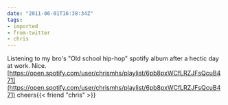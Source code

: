 ```yaml
---
date: "2011-06-01T16:38:34Z"
tags:
- imported
- from-twitter
- chris
---
```

Listening to my bro's "Old school hip-hop" spotify album after a hectic day at work. Nice. [https://open.spotify.com/user/chrismhs/playlist/6pb8pxWCfLRZJFsQcuB471](https://open.spotify.com/user/chrismhs/playlist/6pb8pxWCfLRZJFsQcuB471) cheers{{< friend "chris" >}}
